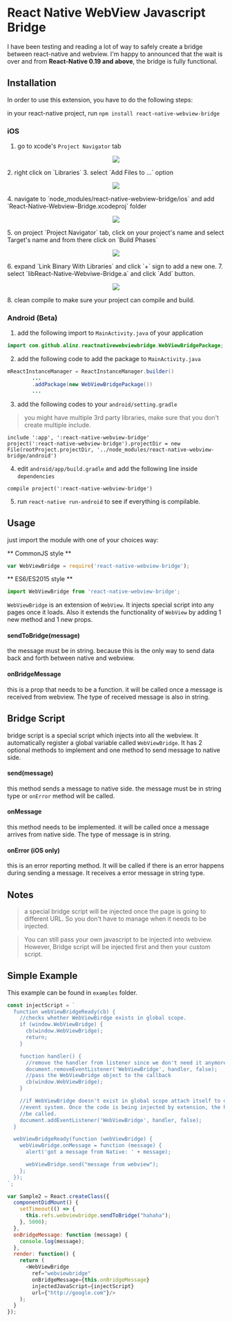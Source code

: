 # React Native WebView Javascript Bridge
I have been testing and reading a lot of way to safely create a bridge between react-native and webview. I'm happy to announced that the wait is over and from **React-Native 0.19 and above**, the bridge is fully functional.



## Installation

In order to use this extension, you have to do the following steps:

in your react-native project, run `npm install react-native-webview-bridge`

### iOS

1. go to xcode's `Project Navigator` tab
<p align="center">
    <img src ="https://raw.githubusercontent.com/alinz/react-native-webview-bridge/master/doc/assets/01.png" />
</p>
2. right click on `Libraries`
3. select `Add Files to ...` option
<p align="center">
    <img src ="https://raw.githubusercontent.com/alinz/react-native-webview-bridge/master/doc/assets/02.png" />
</p>
4. navigate to `node_modules/react-native-webview-bridge/ios` and add `React-Native-Webview-Bridge.xcodeproj` folder
<p align="center">
    <img src ="https://raw.githubusercontent.com/alinz/react-native-webview-bridge/master/doc/assets/03.png" />
</p>
5. on project `Project Navigator` tab, click on your project's name and select Target's name and from there click on `Build Phases`
<p align="center">
    <img src ="https://raw.githubusercontent.com/alinz/react-native-webview-bridge/master/doc/assets/04.png" />
</p>
6. expand `Link Binary With Libraries` and click `+` sign to add a new one.
7. select `libReact-Native-Webviwe-Bridge.a` and click `Add` button.
<p align="center">
    <img src ="https://raw.githubusercontent.com/alinz/react-native-webview-bridge/master/doc/assets/05.png" />
</p>
8. clean compile to make sure your project can compile and build.

### Android (Beta)

1. add the following import to `MainActivity.java` of your application

```java
import com.github.alinz.reactnativewebviewbridge.WebViewBridgePackage;
```

2. add the following code to add the package to `MainActivity.java`

```java
mReactInstanceManager = ReactInstanceManager.builder()
        ...
        .addPackage(new WebViewBridgePackage())
        ...
```

3. add the following codes to your `android/setting.gradle`

> you might have multiple 3rd party libraries, make sure that you don't create multiple include.

```
include ':app', ':react-native-webview-bridge'
project(':react-native-webview-bridge').projectDir = new File(rootProject.projectDir, '../node_modules/react-native-webview-bridge/android')
```

4. edit `android/app/build.gradle` and add the following line inside `dependencies`

```
compile project(':react-native-webview-bridge')
```

5. run `react-native run-android` to see if everything is compilable.

## Usage

just import the module with one of your choices way:

** CommonJS style **

```js
var WebViewBridge = require('react-native-webview-bridge');
```

** ES6/ES2015 style **

```js
import WebViewBridge from 'react-native-webview-bridge';
```

`WebViewBridge` is an extension of `WebView`. It injects special script into any pages once it loads. Also it extends the functionality of `WebView` by adding 1 new method and 1 new props.

#### sendToBridge(message)
the message must be in string. because this is the only way to send data back and forth between native and webview.


#### onBridgeMessage
this is a prop that needs to be a function. it will be called once a message is received from webview. The type of received message is also in string.


## Bridge Script

bridge script is a special script which injects into all the webview. It automatically register a global variable called `WebViewBridge`. It has 2 optional methods to implement and one method to send message to native side.

#### send(message)

this method sends a message to native side. the message must be in string type or `onError` method will be called.

#### onMessage

this method needs to be implemented. it will be called once a message arrives from native side. The type of message is in string.

#### onError (iOS only)

this is an error reporting method. It will be called if there is an error happens during sending a message. It receives a error message in string type.

## Notes

> a special bridge script will be injected once the page is going to different URL. So you don't have to manage when it needs to be injected.

> You can still pass your own javascript to be injected into webview. However, Bridge script will be injected first and then your custom script.


## Simple Example
This example can be found in `examples` folder.

```js
const injectScript = `
  function webViewBridgeReady(cb) {
    //checks whether WebViewBirdge exists in global scope.
    if (window.WebViewBridge) {
      cb(window.WebViewBridge);
      return;
    }

    function handler() {
      //remove the handler from listener since we don't need it anymore
      document.removeEventListener('WebViewBridge', handler, false);
      //pass the WebViewBridge object to the callback
      cb(window.WebViewBridge);
    }

    //if WebViewBridge doesn't exist in global scope attach itself to document
    //event system. Once the code is being injected by extension, the handler will
    //be called.
    document.addEventListener('WebViewBridge', handler, false);
  }

  webViewBridgeReady(function (webViewBridge) {
    webViewBridge.onMessage = function (message) {
      alert('got a message from Native: ' + message);

      webViewBridge.send("message from webview");
    };
  });
`;

var Sample2 = React.createClass({
  componentDidMount() {
    setTimeout(() => {
      this.refs.webviewbridge.sendToBridge("hahaha");
    }, 5000);
  },
  onBridgeMessage: function (message) {
    console.log(message);
  },
  render: function() {
    return (
      <WebViewBridge
        ref="webviewbridge"
        onBridgeMessage={this.onBridgeMessage}
        injectedJavaScript={injectScript}
        url={"http://google.com"}/>
    );
  }
});
```

